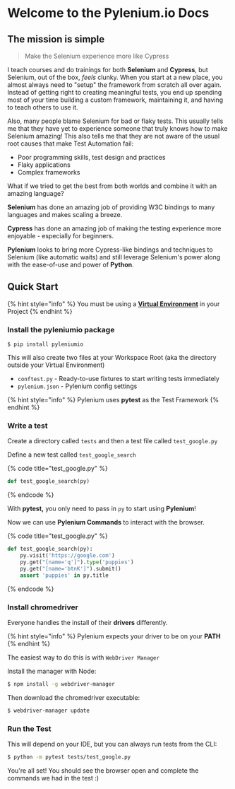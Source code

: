 # Welcome to the Pylenium.io Docs

## The mission is simple

> Make the Selenium experience more like Cypress

I teach courses and do trainings for both **Selenium** and **Cypress**, but Selenium, out of the box, _feels_ clunky. When you start at a new place, you almost always need to "setup" the framework from scratch all over again. Instead of getting right to creating meaningful tests, you end up spending most of your time building a custom framework, maintaining it, and having to teach others to use it.

Also, many people blame Selenium for bad or flaky tests. This usually tells me that they have yet to experience someone that truly knows how to make Selenium amazing! This also tells me that they are not aware of the usual root causes that make Test Automation fail:

* Poor programming skills, test design and practices
* Flaky applications
* Complex frameworks

What if we tried to get the best from both worlds and combine it with an amazing language?

**Selenium** has done an amazing job of providing W3C bindings to many languages and makes scaling a breeze.

**Cypress** has done an amazing job of making the testing experience more enjoyable - especially for beginners.

**Pylenium** looks to bring more Cypress-like bindings and techniques to Selenium \(like automatic waits\) and still leverage Selenium's power along with the ease-of-use and power of **Python**.

## Quick Start

{% hint style="info" %}
You must be using a [**Virtual Environment**](getting-started/virtual-environments.md) in your Project
{% endhint %}

### Install the **pyleniumio** package

```
$ pip install pyleniumio
```

This will also create two files at your Workspace Root \(aka the directory outside your Virtual Environment\)

* `conftest.py`   - Ready-to-use fixtures to start writing tests immediately
* `pylenium.json` - Pylenium config settings

{% hint style="info" %}
 Pylenium uses **pytest** as the Test Framework
{% endhint %}

### Write a test

Create a directory called `tests` and then a test file called `test_google.py`

Define a new test called `test_google_search`

{% code title="test\_google.py" %}
```python
def test_google_search(py)
```
{% endcode %}

With **pytest,** you only need to pass in `py` to start using **Pylenium**!

Now we can use **Pylenium Commands** to interact with the browser.

{% code title="test\_google.py" %}
```python
def test_google_search(py):
    py.visit('https://google.com')
    py.get("[name='q']").type('puppies')
    py.get("[name='btnK']").submit()
    assert 'puppies' in py.title
```
{% endcode %}

### Install chromedriver

Everyone handles the install of their **drivers** differently.

{% hint style="info" %}
Pylenium expects your driver to be on your **PATH**
{% endhint %}

The easiest way to do this is with `WebDriver Manager`

Install the manager with Node:

```bash
$ npm install -g webdriver-manager
```

Then download the chromedriver executable:

```bash
$ webdriver-manager update
```

### Run the Test

This will depend on your IDE, but you can always run tests from the CLI:

```bash
$ python -m pytest tests/test_google.py
```

You're all set! You should see the browser open and complete the commands we had in the test :\)

